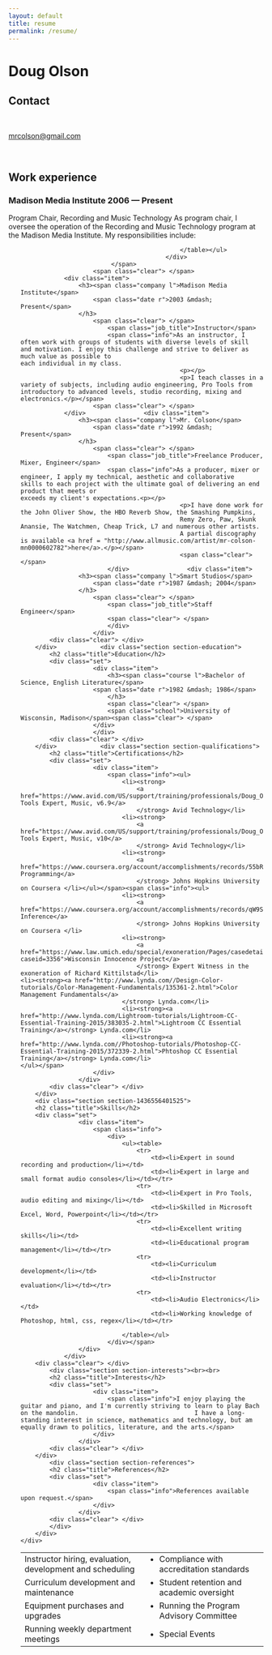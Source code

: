 ```yaml
---
layout: default
title: resume
permalink: /resume/
---
```




<div id = "resume">
<div id="main">
    <h1 id="title">Doug Olson</h1>
    <div class="basic-info section">
        <h2 class="title">Contact</h2>
        <div class="set">                            <p class="address">
                    <span class="value">
                        <br /></span>
                </p>
                        <div class="r">
                                    <p class="email"><span class="value">
                                        <a href="mailto:mrcolson@gmail.com">mrcolson@gmail.com</a></span></p>                                    <p class="phone"><span class="value"><br /></span></p>
                            </div>
            <div class="clear"> </div>
        </div><!-- set //-->
        <div class="clear"> </div>
    </div><!-- basic-info //-->
            <div class="section section-work">
            <h2 class="title">Work experience</h2>
            <div class="set">
                <div class="item">
                    <h3 ><span class="company l">Madison Media Institute</span>
                    <span class="date r" >2006 &mdash; Present</span>
                    </h3>
                        <span class="clear"> </span>
                            <span class="job_title">Program Chair, Recording and Music Technology</span>
                            <span class="info">As program chair, I oversee the operation of the Recording and Music Technology program at
                                                the Madison Media Institute. My responsibilities include:                                            <div><p></p>
                                                <ul><table>
                                                <tr>
                                                <td><li>Instructor hiring, evaluation, development and scheduling</li></td>
                                                <td><li>Compliance with accreditation standards</li></td></tr>
                                                <tr>
                                                <td><li>Curriculum development and maintenance</li></td>                                                <td><li>Student retention and academic oversight</li></td></tr>
                                                <tr>
                                                <td><li>Equipment purchases and upgrades</li></td>
                                                <td><li>Running the Program Advisory Committee</li></td></tr>
                                                <tr>
                                                <td><li>Running weekly department meetings</li></td>
                                                <td><li>Special Events</li></td></tr>
                                                
                                                </table></ul>
                                            </div>
                             </span>
                        <span class="clear"> </span>
                <div class="item">
                    <h3><span class="company l">Madison Media Institute</span>
                        <span class="date r">2003 &mdash; Present</span>
                    </h3>
                        <span class="clear"> </span>
                            <span class="job_title">Instructor</span>
                            <span class="info">As an instructor, I often work with groups of students with diverse levels of skill                                                and motivation. I enjoy this challenge and strive to deliver as much value as possible to                                                each individual in my class.
                                                <p></p>
                                                <p>I teach classes in a variety of subjects, including audio engineering, Pro Tools from                                                introductory to advanced levels, studio recording, mixing and electronics.</p></span>
                        <span class="clear"> </span>
                </div>                <div class="item">
                    <h3><span class="company l">Mr. Colson</span>
                        <span class="date r">1992 &mdash; Present</span>
                    </h3>
                        <span class="clear"> </span>
                            <span class="job_title">Freelance Producer, Mixer, Engineer</span>
                            <span class="info">As a producer, mixer or engineer, I apply my technical, aesthetic and collaborative                                                skills to each project with the ultimate goal of delivering an end product that meets or                                                exceeds my client's expectations.<p></p>
                                                <p>I have done work for the John Oliver Show, the HBO Reverb Show, the Smashing Pumpkins,
                                                Remy Zero, Paw, Skunk Anansie, The Watchmen, Cheap Trick, L7 and numerous other artists.
                                                A partial discography is available <a href = "http://www.allmusic.com/artist/mr-colson-mn0000602782">here</a>.</p></span>
                                                <span class="clear"> </span>
                            </div>                <div class="item">
                    <h3><span class="company l">Smart Studios</span>
                        <span class="date r">1987 &mdash; 2004</span>
                    </h3>
                        <span class="clear"> </span>
                            <span class="job_title">Staff Engineer</span>
                            <span class="clear"> </span>
                            </div>
                        </div>
            <div class="clear"> </div>
        </div>            <div class="section section-education">
            <h2 class="title">Education</h2>
            <div class="set">
                        <div class="item">
                            <h3><span class="course l">Bachelor of Science, English Literature</span>
                        <span class="date r">1982 &mdash; 1986</span>
                            </h3>
                            <span class="clear"> </span>
                            <span class="school">University of Wisconsin, Madison</span><span class="clear"> </span>
                        </div>
                        </div>
            <div class="clear"> </div>
        </div>            <div class="section section-qualifications">
            <h2 class="title">Certifications</h2>
            <div class="set">
                        <div class="item">
                            <span class="info"><ul>
                                <li><strong>
                                    <a href="https://www.avid.com/US/support/training/professionals/Doug_Olson_mrcolson@mrcolson.com">Pro Tools Expert, Music, v6.9</a>
                                    </strong> Avid Technology</li>
                                <li><strong>
                                    <a href="https://www.avid.com/US/support/training/professionals/Doug_Olson_mrcolson@gmail.com">Pro Tools Expert, Music, v10</a>
                                    </strong> Avid Technology</li>
                                <li><strong>
                                    <a href="https://www.coursera.org/account/accomplishments/records/55bRj8WB6wqRqy6a">R Programming</a>
                                    </strong> Johns Hopkins University on Coursera </li></ul></span><span class="info"><ul>
                                <li><strong>
                                    <a href="https://www.coursera.org/account/accomplishments/records/qW9SHPxq23jgaGR2">Statistical Inference</a>
                                    </strong> Johns Hopkins University on Coursera </li>
                                <li><strong>
                                    <a href="https://www.law.umich.edu/special/exoneration/Pages/casedetail.aspx?caseid=3356">Wisconsin Innocence Project</a>
                                    </strong> Expert Witness in the exoneration of Richard Kittilstad</li>                                <li><strong><a href="http://www.lynda.com//Design-Color-tutorials/Color-Management-Fundamentals/135361-2.html">Color Management Fundamentals</a>
                                </strong> Lynda.com</li>
                                <li><strong><a href="http://www.lynda.com/Lightroom-tutorials/Lightroom-CC-Essential-Training-2015/383035-2.html">Lightroom CC Essential                                     Training</a></strong> Lynda.com</li>
                                <li><strong><a href="http://www.lynda.com//Photoshop-tutorials/Photoshop-CC-Essential-Training-2015/372339-2.html">Phtoshop CC Essential                                     Training</a></strong> Lynda.com</li>                            </ul></span>
                        </div>
                    </div>
            <div class="clear"> </div>
        </div>
        <div class="section section-1436556401525">
        <h2 class="title">Skills</h2>
        <div class="set">
                    <div class="item">
                        <span class="info">
                            <div>
                                <ul><table>
                                    <tr>
                                        <td><li>Expert in sound recording and production</li></td>
                                        <td><li>Expert in large and small format audio consoles</li></td></tr>
                                    <tr>
                                        <td><li>Expert in Pro Tools, audio editing and mixing</li></td>
                                        <td><li>Skilled in Microsoft Excel, Word, Powerpoint</li></td></tr>
                                    <tr>
                                        <td><li>Excellent writing skills</li></td>
                                        <td><li>Educational program management</li></td></tr>
                                    <tr>
                                        <td><li>Curriculum development</li></td>
                                        <td><li>Instructor evaluation</li></td></tr>
                                    <tr>
                                        <td><li>Audio Electronics</li></td>
                                        <td><li>Working knowledge of Photoshop, html, css, regex</li></td></tr>
                                    
                                </table></ul>
                            </div></span>
                    </div>
                </div>
        <div class="clear"> </div>
            <div class="section section-interests"><br><br>
            <h2 class="title">Interests</h2>
            <div class="set">
                        <div class="item">
                            <span class="info">I enjoy playing the guitar and piano, and I'm currently striving to learn to play Bach on the mandolin.                                I have a long-standing interest in science, mathematics and technology, but am equally drawn to politics, literature, and the arts.</span>
                        </div>
                    </div>
            <div class="clear"> </div>
        </div>
            <div class="section section-references">
            <h2 class="title">References</h2>
            <div class="set">
                        <div class="item">
                            <span class="info">References available upon request.</span>
                        </div>
                    </div>
            <div class="clear"> </div>
            </div>
        </div>
    </div>
</div>

